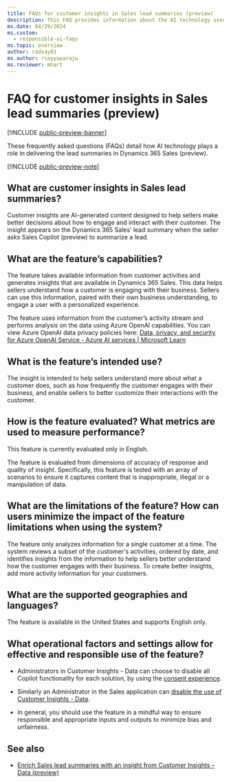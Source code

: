 ```yaml
---
title: FAQs for customer insights in Sales lead summaries (preview)
description: This FAQ provides information about the AI technology used in Customer Insights - Data to Dynamics 365 Sales (preview). 
ms.date: 04/29/2024
ms.custom: 
  - responsible-ai-faqs
ms.topic: overview
author: radsay01
ms.author: rsayyaparaju 
ms.reviewer: mhart
---
```


# FAQ for customer insights in Sales lead summaries (preview)

[!INCLUDE [public-preview-banner](includes/public-preview-banner.md)]

These frequently asked questions (FAQs) detail how AI technology plays a role in delivering the lead summaries in Dynamics 365 Sales (preview).

[!INCLUDE [public-preview-note](includes/public-preview-note.md)]

## What are customer insights in Sales lead summaries?

Customer insights are AI-generated content designed to help sellers make better decisions about how to engage and interact with their customer. The insight appears on the Dynamics 365 Sales’ lead summary when the seller asks Sales Copilot (preview) to summarize a lead.

## What are the feature’s capabilities?

The feature takes available information from customer activities and generates insights that are available in Dynamics 365 Sales. This data helps sellers understand how a customer is engaging with their business. Sellers can use this information, paired with their own business understanding, to engage a user with a personalized experience.

The feature uses information from the customer’s activity stream and performs analysis on the data using Azure OpenAI capabilities. You can view Azure OpenAI data privacy policies here: [Data, privacy, and security for Azure OpenAI Service - Azure AI services | Microsoft Learn](/legal/cognitive-services/openai/data-privacy)

## What is the feature’s intended use?

The insight is intended to help sellers understand more about what a customer does, such as how frequently the customer engages with their business, and enable sellers to better customize their interactions with the customer.

## How is the feature evaluated? What metrics are used to measure performance?

This feature is currently evaluated only in English.

The feature is evaluated from dimensions of accuracy of response and quality of insight. Specifically, this feature is tested with an array of scenarios to ensure it captures content that is inappropriate, illegal or a manipulation of data.

## What are the limitations of the feature? How can users minimize the impact of the feature limitations when using the system?

The feature only analyzes information for a single customer at a time. The system reviews a subset of the customer's activities, ordered by date, and identifies insights from the information to help sellers better understand how the customer engages with their business. To create better insights, add more activity information for your customers.

## What are the supported geographies and languages?

The feature is available in the United States and supports English only.

## What operational factors and settings allow for effective and responsible use of the feature?

- Administrators in Customer Insights - Data can choose to disable all Copilot functionality for each solution, by using the [consent experience](copilot-global-consent.md).

- Similarly an Administrator in the Sales application can [disable the use of Customer Insights - Data](/dynamics365/sales/enable-setup-copilot#enable-or-disable-copilot-features-in-dynamics-365-apps).

- In general, you should use the feature in a mindful way to ensure responsible and appropriate inputs and outputs to minimize bias and unfairness.

## See also

- [Enrich Sales lead summaries with an insight from Customer Insights – Data (preview)](lead-profile-summary.md)